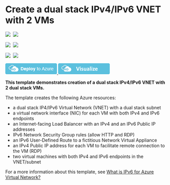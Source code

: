 # Create a dual stack IPv4/IPv6 VNET with 2 VMs

<IMG SRC="https://azbotstorage.blob.core.windows.net/badges/ipv6-in-vnet/PublicLastTestDate.svg" />&nbsp;
<IMG SRC="https://azbotstorage.blob.core.windows.net/badges/ipv6-in-vnet/PublicDeployment.svg" />&nbsp;

<IMG SRC="https://azbotstorage.blob.core.windows.net/badges/ipv6-in-vnet/FairfaxLastTestDate.svg" />&nbsp;
<IMG SRC="https://azbotstorage.blob.core.windows.net/badges/ipv6-in-vnet/FairfaxDeployment.svg" />&nbsp;

<IMG SRC="https://azbotstorage.blob.core.windows.net/badges/ipv6-in-vnet/BestPracticeResult.svg" />&nbsp;
<IMG SRC="https://azbotstorage.blob.core.windows.net/badges/ipv6-in-vnet/CredScanResult.svg" />&nbsp;

<a href="https://portal.azure.com/#create/Microsoft.Template/uri/https%3A%2F%2Fraw.githubusercontent.com%2FAzure%2Fazure-quickstart-templates%2Fmaster%2Fipv6-in-vnet%2Fazuredeploy.json" target="_blank">
    <img src="https://raw.githubusercontent.com/Azure/azure-quickstart-templates/master/1-CONTRIBUTION-GUIDE/images/deploytoazure.png"/>
</a>
<a href="http://armviz.io/#/?load=https%3A%2F%2Fraw.githubusercontent.com%2FAzure%2Fazure-quickstart-templates%2Fmaster%2Fipv6-in-vnet%2Fazuredeploy.json" target="_blank">
    <img src="https://raw.githubusercontent.com/Azure/azure-quickstart-templates/master/1-CONTRIBUTION-GUIDE/images/visualizebutton.png"/>
</a>

**This template demonstrates creation of a dual stack IPv4/IPv6 VNET with 2 dual stack VMs.**

The template creates the following Azure resources:

- a dual stack IP4/IPv6 Virtual Network (VNET) with a dual stack subnet
- a virtual network interface (NIC) for each VM with both IPv4 and IPv6 endpoints
- an Internet-facing Load Balancer with an IPv4 and an IPv6 Public IP addresses
- IPv6  Network Security Group rules (allow HTTP and RDP)
- an IPv6 User-Defined Route to a fictitious Network Virtual Appliance
- an IPv4 Public IP address for each VM to facilitate remote connection to the VM (RDP)
- two virtual machines with both IPv4 and IPv6 endpoints in the VNET/subnet

For a more information about this template, see [What is IPv6 for Azure Virtual Network?](https://docs.microsoft.com/en-us/azure/virtual-network/ipv6-overview/)
